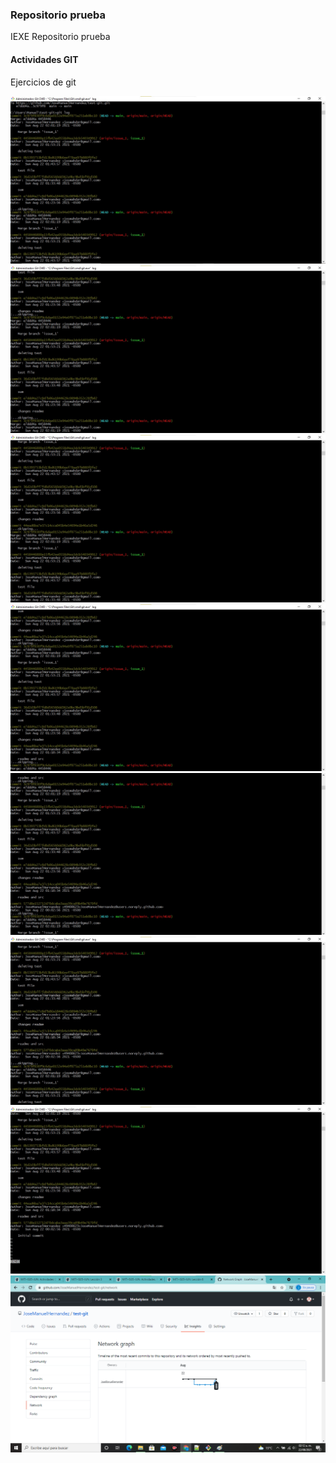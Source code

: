 ### Repositorio prueba

IEXE Repositorio prueba 

 #### Actividades GIT

Ejercicios de git

![Image text](https://github.com/JoseManuelHernandez/test-git/blob/main/img/Log_1.jpg)
![Image text](https://github.com/JoseManuelHernandez/test-git/blob/main/img/Log_2.jpg)
![Image text](https://github.com/JoseManuelHernandez/test-git/blob/main/img/Log_3.jpg)
![Image text](https://github.com/JoseManuelHernandez/test-git/blob/main/img/Log_4.jpg)
![Image text](https://github.com/JoseManuelHernandez/test-git/blob/main/img/Log_5.jpg)
![Image text](https://github.com/JoseManuelHernandez/test-git/blob/main/img/Log_6.jpg)
![Image text](https://github.com/JoseManuelHernandez/test-git/blob/main/img/Log_7.jpg)
![Image text](https://github.com/JoseManuelHernandez/test-git/blob/main/img/Network.png)
